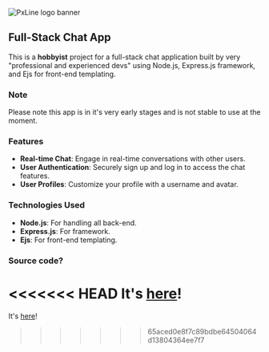 ![PxLine logo banner](https://media.discordapp.net/attachments/1025788277120315492/1230558075308609677/20240418_220716.jpg?ex=6633c183&is=66214c83&hm=2df6773d66fed79c68959ceec6e4cefd4668c14c4a13df21cd1f38afc134a7b4&)

## Full-Stack Chat App

This is a **hobbyist** project for a full-stack chat application built by very "professional and experienced devs" using Node.js, Express.js framework, and Ejs for front-end templating.

### Note
Please note this app is in it's very early stages and is not stable to use at the moment.

### Features

- **Real-time Chat**: Engage in real-time conversations with other users.
- **User Authentication**: Securely sign up and log in to access the chat features.
- **User Profiles**: Customize your profile with a username and avatar.

### Technologies Used

- **Node.js**: For handling all back-end.
- **Express.js**: For framework.
- **Ejs**: For front-end templating.

### Source code?
<<<<<<< HEAD
It's [here](https://github.com/bitwiseray/pxline-v2/tree/stable)!
=======
It's [here](https://github.com/bitwiseray/pxline-v2/tree/stable)!
>>>>>>> 65aced0e8f7c89bdbe64504064d13804364ee7f7
